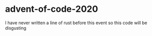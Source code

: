 # advent-of-code-2020
I have never written a line of rust before this event so this code will be disgusting
